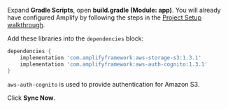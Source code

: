 Expand **Gradle Scripts**, open **build.gradle (Module: app)**. You will already have configured Amplify by following the steps in the [Project Setup walkthrough](~/lib/project-setup/create-application.md).

Add these libraries into the `dependencies` block:
```groovy
dependencies {
    implementation 'com.amplifyframework:aws-storage-s3:1.3.1'
    implementation 'com.amplifyframework:aws-auth-cognito:1.3.1'
}
```

`aws-auth-cognito` is used to provide authentication for Amazon S3.

Click **Sync Now**.

